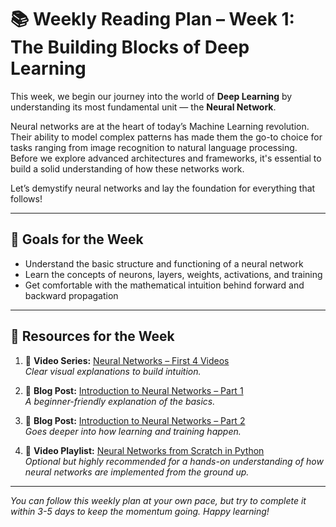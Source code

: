  # 📚 Weekly Reading Plan – Week 1: The Building Blocks of Deep Learning

This week, we begin our journey into the world of **Deep Learning** by understanding its most fundamental unit — the **Neural Network**.

Neural networks are at the heart of today’s Machine Learning revolution. Their ability to model complex patterns has made them the go-to choice for tasks ranging from image recognition to natural language processing. Before we explore advanced architectures and frameworks, it's essential to build a solid understanding of how these networks work.

Let’s demystify neural networks and lay the foundation for everything that follows!

---

## 🧠 Goals for the Week
- Understand the basic structure and functioning of a neural network
- Learn the concepts of neurons, layers, weights, activations, and training
- Get comfortable with the mathematical intuition behind forward and backward propagation

---

## 📌 Resources for the Week

1. 🎥 **Video Series:** [Neural Networks – First 4 Videos](https://youtube.com/playlist?list=PLZHQObOWTQDNU6R1_67000Dx_ZCJB-3pi&si=VDIpZWHR-d4PyUlC) \
   *Clear visual explanations to build intuition.*

2. 📝 **Blog Post:** [Introduction to Neural Networks – Part 1](https://medium.com/deep-learning-demystified/introduction-to-neural-networks-part-1-e13f132c6d7e)  
   *A beginner-friendly explanation of the basics.*

3. 📝 **Blog Post:** [Introduction to Neural Networks – Part 2](https://medium.com/deep-learning-demystified/introduction-to-neural-networks-part-2-c261a99f4138)  
   *Goes deeper into how learning and training happen.*

4. 🎥 **Video Playlist:** [Neural Networks from Scratch in Python](https://www.youtube.com/playlist?list=PLQVvvaa0QuDcjD5BAw2DxE6OF2tius3V3)  
   *Optional but highly recommended for a hands-on understanding of how neural networks are implemented from the ground up.*

---

_You can follow this weekly plan at your own pace, but try to complete it within 3-5 days to keep the momentum going. Happy learning!_

